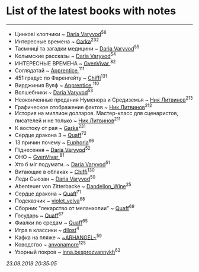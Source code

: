 # List of the latest books with notes
---

* Цинкові хлопчики ~ [Daria Varyvod](users/829/829893410524253-facebook)<sup>56</sup>
* Интересные времена ~ [Garka](users/115/115753719718250012620-google)<sup>232</sup>
* Таємниці та загадки медицини ~ [Daria Varyvod](users/829/829893410524253-facebook)<sup>55</sup>
* Колымские рассказы ~ [Daria Varyvod](users/829/829893410524253-facebook)<sup>54</sup>
* ИНТЕРЕСНЫЕ ВРЕМЕНА ~ [GvenVivar ](users/158/158266434925901-facebook)<sup>82</sup>
* Соглядатай ~ [Apprentice ](users/528/52821952-vkontakte)<sup>111</sup>
* 451 градус по Фаренгейту ~ [Chiffi](users/105/105831994080785626680-google)<sup>131</sup>
* Вирджиния Вулф ~ [Apprentice ](users/528/52821952-vkontakte)<sup>110</sup>
* Волшебники ~ [Daria Varyvod](users/829/829893410524253-facebook)<sup>53</sup>
* Неоконченные предания Нуменора и Средиземья ~ [Ник Литвинов](users/241/241974816-vkontakte)<sup>213</sup>
* Графическое отображение фактов ~ [Ник Литвинов](users/241/241974816-vkontakte)<sup>212</sup>
* История на миллион долларов. Мастер-класс для сценаристов, писателей и не только ~ [Ник Литвинов](users/241/241974816-vkontakte)<sup>211</sup>
* К востоку от рая ~ [Garka](users/115/115753719718250012620-google)<sup>231</sup>
* Сердце дракона 3 ~ [Quaff](users/122/12267158-vkontakte)<sup>72</sup>
* 13 причин почему ~ [Euphoria](users/106/106304994652616315178-google)<sup>66</sup>
* Піднесення ~ [Daria Varyvod](users/829/829893410524253-facebook)<sup>52</sup>
* ОНО ~ [GvenVivar ](users/158/158266434925901-facebook)<sup>81</sup>
* Хто б міг подумати. ~ [Daria Varyvod](users/829/829893410524253-facebook)<sup>51</sup>
* Витающие в облаках ~ [Chiffi](users/105/105831994080785626680-google)<sup>130</sup>
* Леди Сьюзан ~ [Daria Varyvod](users/829/829893410524253-facebook)<sup>50</sup>
* Abenteuer von Zitterbacke ~ [Dandelion_Wine](users/586/58602788-vkontakte)<sup>25</sup>
* Сердце дракона ~ [Quaff](users/122/12267158-vkontakte)<sup>71</sup>
* Подсказчик ~ [violet_velva](users/116/116961712580551399099-google)<sup>68</sup>
* Сборник "лекарство от меланхолии" ~ [Quaff](users/122/12267158-vkontakte)<sup>69</sup>
* Государь ~ [Quaff](users/122/12267158-vkontakte)<sup>67</sup>
* Фиалки по средам ~ [Quaff](users/122/12267158-vkontakte)<sup>65</sup>
* Игра в классики ~ [dilost](users/102/10206471247373307-facebook)<sup>4</sup>
* Кафка на пляже ~ [~ARHANGEL~](users/642/64251996-vkontakte)<sup>59</sup>
* Ководство ~ [anvonamore](users/595/5957175-vkontakte)<sup>125</sup>
* Узорный покров ~ [inna.besprozvannykh](users/733/73323849-yandex)<sup>62</sup>


_23.09.2019 20:35:05_
